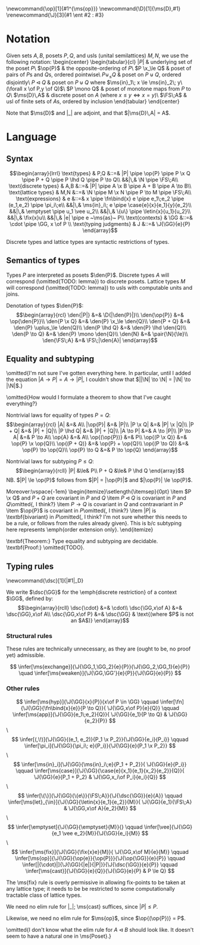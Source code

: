 <!-- Lorem ipsum dolor sit amet, consectetur adipiscing elit, sed do eiusmod
tempor incididunt ut labore et dolore magna aliqua. Ut enim ad minim veniam,
quis nostrud exercitation ullamco laboris nisi ut aliquip ex ea commodo
consequat. Duis aute irure dolor in reprehenderit in voluptate velit esse cillum
dolore eu fugiat nulla pariatur. Excepteur sint occaecat cupidatat non proident,
sunt in culpa qui officia deserunt mollit anim id est laborum. -->

\newcommand{\op}[1]{#1^{\ms{op}}}
\newcommand{\D}[1]{\ms{D}\,#1}
\renewcommand{\J}[3]{#1 \ent #2 : #3}

# Notation

Given sets $A,B$, posets $P,Q$, and usls (unital semilattices) $M,N$, we use the
following notation:
\begin{center}
  \begin{tabular}{cl}
    $|P|$ & underlying set of the poset $P$\\
    $\op{P}$ & the opposite-ordering of $P$\\
    $P \x_\le Q$ & poset of pairs of $P$s and $Q$s, ordered pointwise\\
    $P \uplus_\le Q$ & poset on $P \uplus Q$, ordered disjointly\\
    $P \lhd Q$ & poset on $P \uplus Q$ where
    $\ms{in}_1\; x \le \ms{in}_2\; y\ (\forall x \of P,y \of Q)$\\
    $P \mono Q$ & poset of monotone maps from $P$ to $Q$\\
    $\ms{D}\,A$ & discrete poset on $A$ (where $x \le y \iff x = y$)\\
    $\FS\;A$ & usl of finite sets of $A$s, ordered by inclusion
  \end{tabular}
\end{center}

Note that $\ms{D}$ and $|\_|$ are adjoint, and that $|\ms{D}\,A| = A$.

# Language

## Syntax

$$\begin{array}{lrrl}
\text{types} & P,Q
&::=& |P| \pipe \op{P}
\pipe P \x Q \pipe P + Q \pipe P \lhd Q \pipe P \to Q\\
&&|\,& \N \pipe \FS\;A\\
\text{discrete types} & A,B
&::=& |P| \pipe A \x B \pipe A + B \pipe A \to B\\
\text{lattice types} & M,N
&::=& \N \pipe M \x N \pipe P \to M \pipe \FS\;A\\
\text{expressions} & e
&::=& x \pipe \fn\bind{x} e \pipe e_1\;e_2
\pipe (e_1,e_2) \pipe \pi_i\;e\\
&&|\,& \ms{in}_i\; e \pipe \case{e}{x}{e_1}{y}{e_2}\\
&&|\,& \emptyset \pipe u_1 \vee u_2\\
&&|\,& \{u\} \pipe \letin{x}{u_1}{u_2}\\
&&|\,& \fix{x}u\\
&&|\,& |e| \pipe e ~\ms{as}~ P\\
\text{contexts} & \GG &::=& \cdot \pipe \GG, x \of P \\
\text{typing judgments} & J &::=& \J{\GG}{e}{P}
\end{array}$$

Discrete types and lattice types are syntactic restrictions of types.

## Semantics of types

Types $P$ are interpreted as posets $\den{P}$. Discrete types $A$ will
correspond (\omitted{TODO: lemma}) to discrete posets. Lattice types $M$ will
correspond (\omitted{TODO: lemma}) to usls with computable units and joins.

Denotation of types $\den{P}$:
$$\begin{array}{rcl}
  \den{|P|} &=& \D{|\den{P}|}\\
  \den{\op{P}} &=& \op{\den{P}}\\
  \den{P \x Q} &=& \den{P} \x_\le \den{Q}\\
  \den{P + Q} &=& \den{P} \uplus_\le \den{Q}\\
  \den{P \lhd Q} &=& \den{P} \lhd \den{Q}\\
  \den{P \to Q} &=& \den{P} \mono \den{Q}\\
  \den{N} &=& \pair{\N}{\le}\\
  \den{\FS\;A} &=& \FS\;|\den{A}|
\end{array}$$

## Equality and subtyping

\omitted{I'm not sure I've gotten everything here. In particular, until I added
  the equation $|A \to P| = A \to |P|$, I couldn't show that $||\N| \to \N| =
  |\N| \to |\N|$.}

\omitted{How would I formulate a theorem to show that I've caught everything?}

Nontrivial laws for equality of types $P = Q$:
$$\begin{array}{rcl}
  |A| &=& A\\
  |\op{P}| &=& |P|\\
  |P \x Q| &=& |P| \x |Q|\\
  |P + Q| &=& |P| + |Q|\\
  |P \lhd Q| &=& |P| + |Q|\\
  |A \to P| &=& A \to |P|\\
  |P \to A| &=& P \to A\\
  \op{A} &=& A\\
  \op{(\op{P})} &=& P\\
  \op{(P \x Q)} &=& \op{P} \x \op{Q}\\
  \op{(P + Q)} &=& \op{P} + \op{Q}\\
  \op{(P \to Q)} &=& \op{P} \to \op{Q}\\
  \op{P} \to Q &=& P \to \op{Q}
\end{array}$$

Nontrivial laws for subtyping $P \le Q$:
$$\begin{array}{rcll}
  |P| &\le& P\\
  P + Q &\le& P \lhd Q
\end{array}$$
NB. $|P| \le \op{P}$ follows from $|P| = |\op{P}|$ and $|\op{P}| \le \op{P}$.

Moreover:\vspace{-1em}
\begin{itemize}\setlength{\itemsep}{0pt}
\item $P \x Q$ and $P + Q$ are covariant in $P$ and $Q$
\item $P \lhd Q$ is covariant in $P$ and $Q$\omitted{, I think?}
\item $P \to Q$ is covariant in $Q$ and contravariant in $P$
\item $\op{P}$ is covariant in $P$\omitted{, I think?}
\item $|P|$ is \textbf{bivariant} in $P$\omitted{, I think? I'm not sure whether
  this needs to be a rule, or follows from the rules already given}. This is b/c
  subtyping here represents \emph{order extension only}.
\end{itemize}

\textbf{Theorem:} Type equality and subtyping are decidable. \textbf{Proof:}
\omitted{TODO}.

## Typing rules

\newcommand{\dsc}[1]{|#1|_D}

We write $\dsc{\GG}$ for the \emph{discrete restriction} of a context $\GG$,
defined by:
$$\begin{array}{rcll}
  \dsc{\cdot} &=& \cdot\\
  \dsc{\GG,x\of A} &=& \dsc{\GG},x\of A\\
  \dsc{\GG,x\of P} &=& \dsc{\GG} & \text{(where $P$ is not an $A$)}
\end{array}$$

### Structural rules

These rules are technically unnecessary, as they are (ought to be, no proof yet)
admissible.

$$
\infer[\ms{exchange}]{\J{\GG_1,\GG_2}{e}{P}}{\J{\GG_2,\GG_1}{e}{P}}
\quad
\infer[\ms{weaken}]{\J{\GG,\GG'}{e}{P}}{\J{\GG}{e}{P}}
$$

### Other rules

$$
\infer[\ms{hyp}]{\J{\GG}{x}{P}}{x\of P \in \GG} \qquad
\infer[\fn]{\J{\GG}{\fn\bind{x}{e}}{P \to Q}}{
  \J{\GG,x\of P}{e}{Q}} \qquad
\infer[\ms{app}]{\J{\GG}{e_1\;e_2}{Q}}{
  \J{\GG}{e_1}{P \to Q} &
  \J{\GG}{e_2}{P}}
$$\ $$
\infer[(,\!)]{\J{\GG}{(e_1, e_2)}{P_1 \x P_2}}{\J{\GG}{e_i}{P_i}}
\qquad
\infer[\pi_i]{\J{\GG}{\pi_i\; e}{P_i}}{\J{\GG}{e}{P_1 \x P_2}}
$$\ $$
\infer[\ms{in}_i]{\J{\GG}{\ms{in}_i\;e}{P_1 + P_2}}{
  \J{\GG}{e}{P_i}} \qquad
\infer[\ms{case}]{\J{\GG}{\case{e}{x_1}{e_1}{x_2}{e_2}}{Q}}{
  \J{\GG}{e}{P_1 + P_2} &
  \J{\GG,x_i\of P_i}{e_i}{Q}}
$$\ $$
\infer[\{\}]{\J{\GG}{\{e\}}{\FS\;A}}{\J{\dsc{\GG}}{e}{A}} \qquad
\infer[\ms{let}_{\in}]{\J{\GG}{\letin{x}{e_1}{e_2}}{M}}{
  \J{\GG}{e_1}{\FS\;A} &
  \J{\GG,x\of A}{e_2}{M}}
$$\ $$
\infer[\emptyset]{\J{\GG}{\emptyset}{M}}{} \qquad
\infer[\vee]{\J{\GG}{e_1 \vee e_2}{M}}{\J{\GG}{e_i}{M}}
$$\ $$
\infer[\ms{fix}]{\J{\GG}{\fix{x}e}{M}}{
  \J{\GG,x\of M}{e}{M}}
\qquad
\infer[\ms{op}]{\J{\GG}{\op{e}}{\op{P}}}{\J{\op{\GG}}{e}{P}}
\qquad
\infer[|{\cdot}|]{\J{\GG}{|e|}{|P|}}{\J{\dsc{\GG}}{e}{P}}
\qquad
\infer[\ms{cast}]{\J{\GG}{e}{Q}}{\J{\GG}{e}{P} & P \le Q}
$$

The \ms{fix} rule is overly permissive in allowing fix-points to be taken at any
lattice type; it needs to be be restricted to some computationally tractable
class of lattice types.

We need no elim rule for $|\_|$; \ms{cast} suffices, since $|P| \le P$.

Likewise, we need no elim rule for $\ms{op}$, since $\op{(\op{P})} = P$.

\omitted{I don't know what the elim rule for $A \lhd B$ should look like. It
  doesn't seem to have a natural one in \ms{Poset}.}
